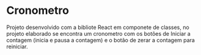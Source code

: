 # Cronometro
Projeto desenvolvido com a bibliote React em componete de classes, no projeto elaborado se encontra um cronometro com os botões de Iniciar a contagem (inicia e pausa a contagem) e o botão de zerar a contagem para reiniciar.
